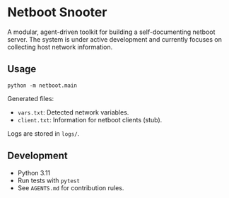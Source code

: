 # Netboot Snooter

A modular, agent-driven toolkit for building a self-documenting netboot server. The system is under active development and currently focuses on collecting host network information.

## Usage
```
python -m netboot.main
```
Generated files:
- `vars.txt`: Detected network variables.
- `client.txt`: Information for netboot clients (stub).

Logs are stored in `logs/`.

## Development
- Python 3.11
- Run tests with `pytest`
- See `AGENTS.md` for contribution rules.
